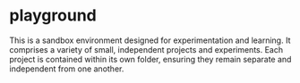 # playground

This is a sandbox environment designed for experimentation and learning. It comprises a variety of small, independent projects and experiments. Each project is contained within its own folder, ensuring they remain separate and independent from one another.